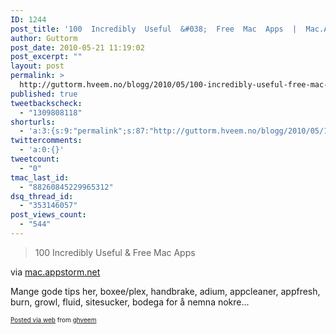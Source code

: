 ```yaml
---
ID: 1244
post_title: '100  Incredibly  Useful  &#038;  Free  Mac  Apps  |  Mac.AppStorm'
author: Guttorm
post_date: 2010-05-21 11:19:02
post_excerpt: ""
layout: post
permalink: >
  http://guttorm.hveem.no/blogg/2010/05/100-incredibly-useful-free-mac-apps-mac-appstorm/
published: true
tweetbackscheck:
  - "1309808118"
shorturls:
  - 'a:3:{s:9:"permalink";s:87:"http://guttorm.hveem.no/blogg/2010/05/100-incredibly-useful-free-mac-apps-mac-appstorm/";s:7:"tinyurl";s:26:"http://tinyurl.com/4xyvgn7";s:4:"isgd";s:19:"http://is.gd/3ATEGj";}'
twittercomments:
  - 'a:0:{}'
tweetcount:
  - "0"
tmac_last_id:
  - "88260845229965312"
dsq_thread_id:
  - "353146057"
post_views_count:
  - "544"
---
```

<div class='posterous_autopost'><div class="posterous_bookmarklet_entry"> <blockquote class="posterous_short_quote">100 Incredibly Useful &amp; Free Mac Apps</blockquote>    <div class="posterous_quote_citation">via <a href="http://mac.appstorm.net/roundups/100-incredibly-useful-free-mac-apps/?utm_source=feedburner&amp;utm_medium=feed&amp;utm_campaign=Feed%3A+MacAppStorm+%28Mac+AppStorm%29">mac.appstorm.net</a></div> <p>Mange gode tips her, boxee/plex, handbrake, adium, appcleaner, appfresh, burn, growl, fluid, sitesucker, bodega for å nemna nokre...</p></div>      <p style="font-size: 10px;">  <a href="http://posterous.com">Posted via web</a>   from <a href="http://ghveem.posterous.com/100-incredibly-useful-and-free-mac-apps-macap-4">ghveem</a>  </p>  </div>